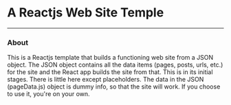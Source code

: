 <h1>A Reactjs Web Site Temple</h1>
<hr/>
<h3>About</h3>
<p>This is a Reactjs template that builds a functioning web site from a JSON object.  The JSON object contains all the data items (pages, posts, urls, etc.) for the site and the React app builds the site from that.  This is in its initial stages.  There is little here except placeholders.  The data in the JSON (pageData.js) object is dummy info, so that the site will work.  If you choose to use it, you're on your own.</p>

